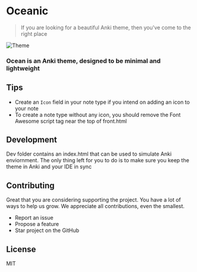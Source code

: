 # Oceanic

> If you are looking for a beautiful Anki theme, then you've come to the right place

![Theme](../assets/Theme.png)

### Ocean is an Anki theme, designed to be minimal and lightweight

## Tips
- Create an `Icon` field in your note type if you intend on adding an icon to your note
- To create a note type without any icon, you should remove the Font Awesome script tag near the top of front.html

## Development
Dev folder contains an index.html that can be used to simulate Anki enviornment. The only thing left for you to do is to make sure you keep the theme in Anki and your IDE in sync

## Contributing

Great that you are considering supporting the project. You have a lot of ways to help us grow. We appreciate all contributions, even the smallest.

- Report an issue
- Propose a feature
- Star project on the GitHub

## License

MIT
